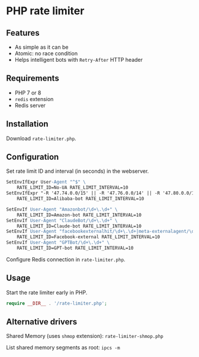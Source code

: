 # PHP rate limiter

## Features

- As simple as it can be
- Atomic: no race condition
- Helps intelligent bots with `Retry-After` HTTP header

## Requirements

- PHP 7 or 8
- `redis` extension
- Redis server

## Installation

Download `rate-limiter.php`.

## Configuration

Set rate limit ID and interval (in seconds) in the webserver.

```apache
SetEnvIfExpr User-Agent "^$" \
    RATE_LIMIT_ID=No-UA RATE_LIMIT_INTERVAL=10
SetEnvIfExpr "-R '47.74.0.0/15' || -R '47.76.0.0/14' || -R '47.80.0.0/13'" \
    RATE_LIMIT_ID=Alibaba-bot RATE_LIMIT_INTERVAL=10

SetEnvIf User-Agent "Amazonbot/\d+\.\d+" \
    RATE_LIMIT_ID=Amazon-bot RATE_LIMIT_INTERVAL=10
SetEnvIf User-Agent "ClaudeBot/\d+\.\d+" \
    RATE_LIMIT_ID=Claude-bot RATE_LIMIT_INTERVAL=10
SetEnvIf User-Agent "facebookexternalhit/\d+\.\d+|meta-externalagent/\d+\.\d+" \
    RATE_LIMIT_ID=Facebook-external RATE_LIMIT_INTERVAL=10
SetEnvIf User-Agent "GPTBot/\d+\.\d+" \
    RATE_LIMIT_ID=GPT-bot RATE_LIMIT_INTERVAL=10
```

Configure Redis connection in `rate-limiter.php`.

## Usage

Start the rate limiter early in PHP.

```php
require __DIR__ . '/rate-limiter.php';
```

## Alternative drivers

Shared Memory (uses `shmop` extension): `rate-limiter-shmop.php`

List shared memory segments as root: `ipcs -m`
